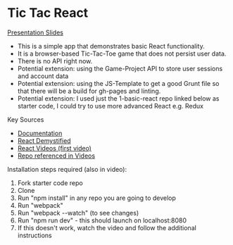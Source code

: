 # Tic Tac React

[Presentation Slides](https://docs.google.com/presentation/d/1m7IxyBZjDyF-6dVA0019E3tZlZdCfpmfqsE_4kNlgIM/edit?usp=sharing)

* This is a simple app that demonstrates basic React functionality.
* It is a browser-based Tic-Tac-Toe game that does not persist user data.
* There is no API right now.
* Potential extension: using the Game-Project API to store user sessions and account data
* Potential extension: using the JS-Template to get a good Grunt file so that there will be a build for gh-pages and linting.
* Potential extension: I used just the 1-basic-react repo linked below as starter code, I could try to use more advanced React e.g. Redux

Key Sources
* [Documentation](https://facebook.github.io/react/)
* [React Demystified](http://blog.reverberate.org/2014/02/react-demystified.html)
* [React Videos (first video)](https://www.youtube.com/watch?v=MhkGQAoc7bc)
* [Repo referenced in Videos](https://github.com/learncodeacademy/react-js-tutorials)

Installation steps required (also in video):
1. Fork starter code repo
2. Clone
3. Run "npm install" in any repo you are going to develop
4. Run "webpack"
5. Run "webpack --watch" (to see changes)
6. Run "npm run dev" - this should launch on localhost:8080
7. If this doesn't work, watch the video and follow the additional instructions
